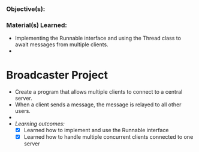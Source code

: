

### Objective(s):


### Material(s) Learned:
- Implementing the Runnable interface and using the Thread class to await messages from multiple clients.
- 
# Broadcaster Project
- Create a program that allows multiple clients to connect to a central server.
- When a client sends a message, the message is relayed to all other users.
- 
- *Learning outcomes:*
    - [x] Learned how to implement and use the Runnable interface
    - [x] Learned how to handle multiple concurrent clients connected to one server
